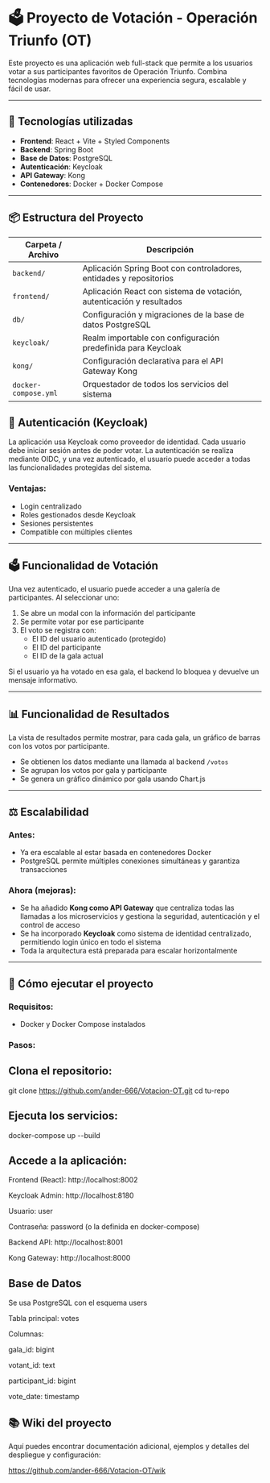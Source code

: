 # 🗳️ Proyecto de Votación - Operación Triunfo (OT)

Este proyecto es una aplicación web full-stack que permite a los usuarios votar a sus participantes favoritos de Operación Triunfo. Combina tecnologías modernas para ofrecer una experiencia segura, escalable y fácil de usar.

---

## 🚀 Tecnologías utilizadas

- **Frontend**: React + Vite + Styled Components
- **Backend**: Spring Boot
- **Base de Datos**: PostgreSQL
- **Autenticación**: Keycloak
- **API Gateway**: Kong
- **Contenedores**: Docker + Docker Compose

---

## 📦 Estructura del Proyecto

| Carpeta / Archivo        | Descripción                                                                 |
|--------------------------|-----------------------------------------------------------------------------|
| `backend/`               | Aplicación Spring Boot con controladores, entidades y repositorios          |
| `frontend/`              | Aplicación React con sistema de votación, autenticación y resultados        |
| `db/`                    | Configuración y migraciones de la base de datos PostgreSQL                  |
| `keycloak/`              | Realm importable con configuración predefinida para Keycloak                |
| `kong/`                  | Configuración declarativa para el API Gateway Kong                          |
| `docker-compose.yml`     | Orquestador de todos los servicios del sistema                              |


## 🔐 Autenticación (Keycloak)

La aplicación usa Keycloak como proveedor de identidad. Cada usuario debe iniciar sesión antes de poder votar. La autenticación se realiza mediante OIDC, y una vez autenticado, el usuario puede acceder a todas las funcionalidades protegidas del sistema.

### Ventajas:

- Login centralizado
- Roles gestionados desde Keycloak
- Sesiones persistentes
- Compatible con múltiples clientes

---

## 🗳️ Funcionalidad de Votación

Una vez autenticado, el usuario puede acceder a una galería de participantes. Al seleccionar uno:

1. Se abre un modal con la información del participante
2. Se permite votar por ese participante
3. El voto se registra con:
   - El ID del usuario autenticado (protegido)
   - El ID del participante
   - El ID de la gala actual

Si el usuario ya ha votado en esa gala, el backend lo bloquea y devuelve un mensaje informativo.

---

## 📊 Funcionalidad de Resultados

La vista de resultados permite mostrar, para cada gala, un gráfico de barras con los votos por participante.

- Se obtienen los datos mediante una llamada al backend `/votos`
- Se agrupan los votos por gala y participante
- Se genera un gráfico dinámico por gala usando Chart.js

---

## ⚖️ Escalabilidad

### Antes:
- Ya era escalable al estar basada en contenedores Docker
- PostgreSQL permite múltiples conexiones simultáneas y garantiza transacciones

### Ahora (mejoras):
- Se ha añadido **Kong como API Gateway** que centraliza todas las llamadas a los microservicios y gestiona la seguridad, autenticación y el control de acceso
- Se ha incorporado **Keycloak** como sistema de identidad centralizado, permitiendo login único en todo el sistema
- Toda la arquitectura está preparada para escalar horizontalmente

---

## 🧪 Cómo ejecutar el proyecto

### Requisitos:

- Docker y Docker Compose instalados

### Pasos:

## Clona el repositorio:

git clone https://github.com/ander-666/Votacion-OT.git
cd tu-repo

## Ejecuta los servicios:

docker-compose up --build

## Accede a la aplicación:

Frontend (React): http://localhost:8002

Keycloak Admin: http://localhost:8180

Usuario: user

Contraseña: password (o la definida en docker-compose)

Backend API: http://localhost:8001

Kong Gateway: http://localhost:8000

## Base de Datos
Se usa PostgreSQL con el esquema users

Tabla principal: votes

Columnas:

gala_id: bigint

votant_id: text

participant_id: bigint

vote_date: timestamp

## 📚 Wiki del proyecto
Aquí puedes encontrar documentación adicional, ejemplos y detalles del despliegue y configuración:

https://github.com/ander-666/Votacion-OT/wik
